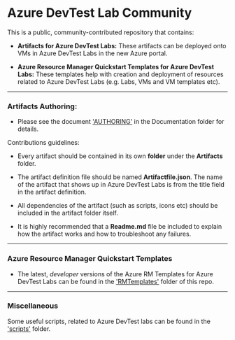 # Azure DevTest Lab Community
This is a public, community-contributed repository that contains:
- **Artifacts for Azure DevTest Labs:** These artifacts can be deployed onto VMs in Azure DevTest Labs in the new Azure portal.

- **Azure Resource Manager Quickstart Templates for Azure DevTest Labs:** These templates help with creation and deployment of resources related to Azure DevTest Labs (e.g. Labs, VMs and VM templates etc).

---
### Artifacts Authoring:
- Please see the document ['AUTHORING'](Documentation/AUTHORING.md) in the Documentation folder for details.

Contributions guidelines:
- Every artifact should be contained in its own **folder** under the **Artifacts** folder.

- The artifact definition file should be named **Artifactfile.json**. The name of the artifact that shows up in Azure DevTest Labs is from the title field in the artifact definition.

- All dependencies of the artifact (such as scripts, icons etc) should be included in the artifact folder itself.

- It is highly recommended that a **Readme.md** file be included to explain how the artifact works and how to troubleshoot any failures.

---
### Azure Resource Manager Quickstart Templates
- The latest, *developer* versions of the Azure RM Templates for Azure DevTest Labs can be found in the ['RMTemplates'](RMTemplates) folder of this repo.

---
### Miscellaneous

Some useful scripts, related to Azure DevTest labs can be found in the ['scripts'](scripts) folder.
